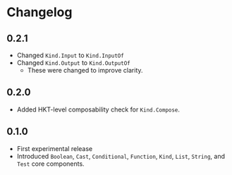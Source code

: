 # Changelog

## 0.2.1

- Changed `Kind.Input` to `Kind.InputOf`
- Changed `Kind.Output` to `Kind.OutputOf`
  - These were changed to improve clarity.

## 0.2.0

- Added HKT-level composability check for `Kind.Compose`.

## 0.1.0

- First experimental release
- Introduced `Boolean`, `Cast`, `Conditional`, `Function`, `Kind`, `List`, `String`, and `Test` core components.
